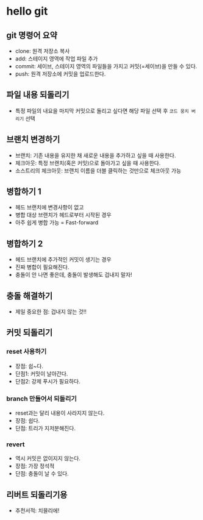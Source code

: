 # hello git

## git 명령어 요약

- clone: 원격 저장소 복사
- add: 스테이지 영역에 작업 파일 추가
- commit: 세이브, 스테이지 영역의 파일들을 가지고 커밋(=세이브)을 만들 수 있다.
- push: 원격 저장소에 커밋을 업로드한다.


## 파일 내용 되돌리기

- 특정 파일의 내요을 마지막 커밋으로 돌리고 싶다면 해당 파일 선택 후 `코드 뭉치 버리기` 선택

## 브랜치 변경하기

- 브랜치: 기존 내용을 유지한 채 새로운 내용을 추가하고 싶을 때 사용한다.
- 체크아웃: 특정 브랜치(혹은 커밋)으로 돌아가고 싶을 때 사용한다.
- 소스트리의 체크아웃: 브랜치 이름을 더블 클릭하는 것만으로 체크아웃 가능

## 병합하기 1

- 헤드 브랜치에 변경사항이 없고
- 병합 대상 브랜치가 헤드로부터 시작된 경우
- 아주 쉽게 병합 가능 = Fast-forward

## 병합하기 2

- 헤드 브랜치에 추가적인 커밋이 생기는 경우
- 진짜 병합이 필요해진다.
- 충돌이 안 나면 좋은데, 충돌이 발생해도 겁내지 말자!

## 충돌 해결하기

- 제일 중요한 점: 겁내지 않는 것!!

## 커밋 되돌리기

### reset 사용하기

- 장점: 쉽~다.
- 단점1: 커밋이 날아간다.
- 단점2: 강제 푸시가 필요하다.

### branch 만들어서 되돌리기

- reset과는 달리 내용이 사라지지 않는다.
- 장점: 쉽다.
- 단점: 트리가 지저분해진다.

### revert

- 역시 커밋은 없이지지 않는다.
- 장점: 가장 정석적
- 단점: 충돌이 날 수 있다.

## 리버트 되돌리기용

- 추천서적: 치믈리에!
